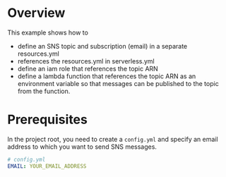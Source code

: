 # Overview

This example shows how to

- define an SNS topic and subscription (email) in a separate resources.yml
- references the resources.yml in serverless.yml
- define an iam role that references the topic ARN
- define a lambda function that references the topic ARN as an environment variable so that messages can be published to the topic from the function.

# Prerequisites

In the project root, you need to create a `config.yml` and specify an email address to which you want to send SNS messages.

```yaml
# config.yml
EMAIL: YOUR_EMAIL_ADDRESS
```
